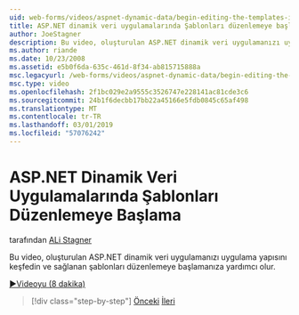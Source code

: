 ```yaml
---
uid: web-forms/videos/aspnet-dynamic-data/begin-editing-the-templates-in-aspnet-dynamic-data-applications
title: ASP.NET dinamik veri uygulamalarında Şablonları düzenlemeye başlama | Microsoft Docs
author: JoeStagner
description: Bu video, oluşturulan ASP.NET dinamik veri uygulamanızı uygulama yapısını keşfedin ve sağlanan şablonları düzenlemeye başlamanıza yardımcı olur.
ms.author: riande
ms.date: 10/23/2008
ms.assetid: e5b0f6da-635c-461d-8f34-ab815715888a
msc.legacyurl: /web-forms/videos/aspnet-dynamic-data/begin-editing-the-templates-in-aspnet-dynamic-data-applications
msc.type: video
ms.openlocfilehash: 2f1bc029e2a9555c3526747e228141ac81cde3c6
ms.sourcegitcommit: 24b1f6decbb17bb22a45166e5fdb0845c65af498
ms.translationtype: MT
ms.contentlocale: tr-TR
ms.lasthandoff: 03/01/2019
ms.locfileid: "57076242"
---
```

<a name="begin-editing-the-templates-in-aspnet-dynamic-data-applications"></a>ASP.NET Dinamik Veri Uygulamalarında Şablonları Düzenlemeye Başlama
====================
tarafından [ALi Stagner](https://github.com/JoeStagner)

Bu video, oluşturulan ASP.NET dinamik veri uygulamanızı uygulama yapısını keşfedin ve sağlanan şablonları düzenlemeye başlamanıza yardımcı olur.

[&#9654;Videoyu (8 dakika)](https://channel9.msdn.com/Blogs/ASP-NET-Site-Videos/begin-editing-the-templates-in-aspnet-dynamic-data-applications)

> [!div class="step-by-step"]
> [Önceki](getting-started-with-dynamic-data.md)
> [İleri](begin-modifying-dynamic-data-applications-with-url-routing.md)
